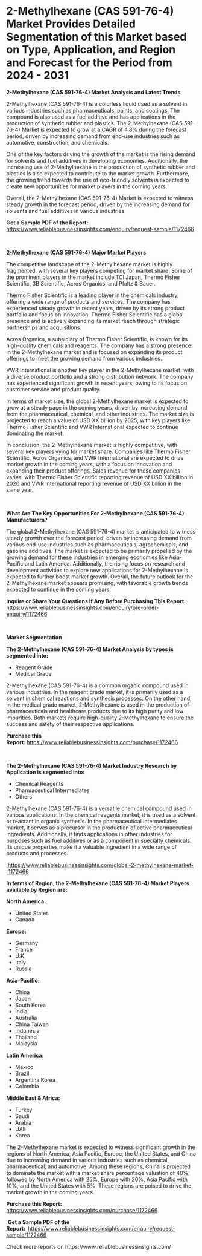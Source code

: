 <p><h1>2-Methylhexane (CAS 591-76-4) Market Provides Detailed Segmentation of this Market based on Type, Application, and Region and Forecast for the Period from 2024 - 2031</h1></p><p><strong>2-Methylhexane (CAS 591-76-4) Market Analysis and Latest Trends</strong></p>
<p><p>2-Methylhexane (CAS 591-76-4) is a colorless liquid used as a solvent in various industries such as pharmaceuticals, paints, and coatings. The compound is also used as a fuel additive and has applications in the production of synthetic rubber and plastics. The 2-Methylhexane (CAS 591-76-4) Market is expected to grow at a CAGR of 4.8% during the forecast period, driven by increasing demand from end-use industries such as automotive, construction, and chemicals.</p><p>One of the key factors driving the growth of the market is the rising demand for solvents and fuel additives in developing economies. Additionally, the increasing use of 2-Methylhexane in the production of synthetic rubber and plastics is also expected to contribute to the market growth. Furthermore, the growing trend towards the use of eco-friendly solvents is expected to create new opportunities for market players in the coming years.</p><p>Overall, the 2-Methylhexane (CAS 591-76-4) Market is expected to witness steady growth in the forecast period, driven by the increasing demand for solvents and fuel additives in various industries.</p></p>
<p><strong>Get a Sample PDF of the Report:&nbsp;</strong> <a href="https://www.reliablebusinessinsights.com/enquiry/request-sample/1172466">https://www.reliablebusinessinsights.com/enquiry/request-sample/1172466</a></p>
<p>&nbsp;</p>
<p><strong>2-Methylhexane (CAS 591-76-4) Major Market Players</strong></p>
<p><p>The competitive landscape of the 2-Methylhexane market is highly fragmented, with several key players competing for market share. Some of the prominent players in the market include TCI Japan, Thermo Fisher Scientific, 3B Scientific, Acros Organics, and Pfaltz & Bauer.</p><p>Thermo Fisher Scientific is a leading player in the chemicals industry, offering a wide range of products and services. The company has experienced steady growth in recent years, driven by its strong product portfolio and focus on innovation. Thermo Fisher Scientific has a global presence and is actively expanding its market reach through strategic partnerships and acquisitions.</p><p>Acros Organics, a subsidiary of Thermo Fisher Scientific, is known for its high-quality chemicals and reagents. The company has a strong presence in the 2-Methylhexane market and is focused on expanding its product offerings to meet the growing demand from various industries.</p><p>VWR International is another key player in the 2-Methylhexane market, with a diverse product portfolio and a strong distribution network. The company has experienced significant growth in recent years, owing to its focus on customer service and product quality.</p><p>In terms of market size, the global 2-Methylhexane market is expected to grow at a steady pace in the coming years, driven by increasing demand from the pharmaceutical, chemical, and other industries. The market size is projected to reach a value of USD XX billion by 2025, with key players like Thermo Fisher Scientific and VWR International expected to continue dominating the market.</p><p>In conclusion, the 2-Methylhexane market is highly competitive, with several key players vying for market share. Companies like Thermo Fisher Scientific, Acros Organics, and VWR International are expected to drive market growth in the coming years, with a focus on innovation and expanding their product offerings. Sales revenue for these companies varies, with Thermo Fisher Scientific reporting revenue of USD XX billion in 2020 and VWR International reporting revenue of USD XX billion in the same year.</p></p>
<p>&nbsp;</p>
<p><strong>What Are The Key Opportunities For 2-Methylhexane (CAS 591-76-4) Manufacturers?</strong></p>
<p><p>The global 2-Methylhexane (CAS 591-76-4) market is anticipated to witness steady growth over the forecast period, driven by increasing demand from various end-use industries such as pharmaceuticals, agrochemicals, and gasoline additives. The market is expected to be primarily propelled by the growing demand for these industries in emerging economies like Asia-Pacific and Latin America. Additionally, the rising focus on research and development activities to explore new applications for 2-Methylhexane is expected to further boost market growth. Overall, the future outlook for the 2-Methylhexane market appears promising, with favorable growth trends expected to continue in the coming years.</p></p>
<p><strong>Inquire or Share Your Questions If Any Before Purchasing This Report:</strong> <a href="https://www.reliablebusinessinsights.com/enquiry/pre-order-enquiry/1172466">https://www.reliablebusinessinsights.com/enquiry/pre-order-enquiry/1172466</a></p>
<p>&nbsp;</p>
<p><strong>Market Segmentation</strong></p>
<p><strong>The 2-Methylhexane (CAS 591-76-4) Market Analysis by types is segmented into:</strong></p>
<p><ul><li>Reagent Grade</li><li>Medical Grade</li></ul></p>
<p><p>2-Methylhexane (CAS 591-76-4) is a common organic compound used in various industries. In the reagent grade market, it is primarily used as a solvent in chemical reactions and synthesis processes. On the other hand, in the medical grade market, 2-Methylhexane is used in the production of pharmaceuticals and healthcare products due to its high purity and low impurities. Both markets require high-quality 2-Methylhexane to ensure the success and safety of their respective applications.</p></p>
<p><strong>Purchase this Report:&nbsp;</strong><a href="https://www.reliablebusinessinsights.com/purchase/1172466">https://www.reliablebusinessinsights.com/purchase/1172466</a></p>
<p>&nbsp;</p>
<p><strong>The 2-Methylhexane (CAS 591-76-4) Market Industry Research by Application is segmented into:</strong></p>
<p><ul><li>Chemical Reagents</li><li>Pharmaceutical Intermediates</li><li>Others</li></ul></p>
<p><p>2-Methylhexane (CAS 591-76-4) is a versatile chemical compound used in various applications. In the chemical reagents market, it is used as a solvent or reactant in organic synthesis. In the pharmaceutical intermediates market, it serves as a precursor in the production of active pharmaceutical ingredients. Additionally, it finds applications in other industries for purposes such as fuel additives or as a component in specialty chemicals. Its unique properties make it a valuable ingredient in a wide range of products and processes.</p></p>
<p><a href="https://www.reliablebusinessinsights.com/global-2-methylhexane-market-r1172466">&nbsp;https://www.reliablebusinessinsights.com/global-2-methylhexane-market-r1172466</a></p>
<p><strong>In terms of Region, the 2-Methylhexane (CAS 591-76-4) Market Players available by Region are:</strong></p>
<p>
    <p> <strong> North America: </strong>
        <ul>
            <li>United States</li>
            <li>Canada</li>
        </ul>
        </p> 
    <p> <strong> Europe: </strong>
        <ul>
            <li>Germany</li>
            <li>France</li>
            <li>U.K.</li>
            <li>Italy</li>
            <li>Russia</li>
        </ul>
        </p> 
    <p> <strong> Asia-Pacific: </strong>
        <ul>
            <li>China</li>
            <li>Japan</li>
            <li>South Korea</li>
            <li>India</li>
            <li>Australia</li>
            <li>China Taiwan</li>
            <li>Indonesia</li>
            <li>Thailand</li>
            <li>Malaysia</li>
        </ul>
        </p> 
    <p> <strong> Latin America: </strong>
        <ul>
            <li>Mexico</li>
            <li>Brazil</li>
            <li>Argentina Korea</li>
            <li>Colombia</li>
        </ul>
        </p> 
    <p> <strong> Middle East & Africa: </strong>
        <ul>
            <li>Turkey</li>
            <li>Saudi</li>
            <li>Arabia</li>
            <li>UAE</li>
            <li>Korea</li>
        </ul>
    </p>
    </p>
<p><p>The 2-Methylhexane market is expected to witness significant growth in the regions of North America, Asia Pacific, Europe, the United States, and China due to increasing demand in various industries such as chemical, pharmaceutical, and automotive. Among these regions, China is projected to dominate the market with a market share percentage valuation of 40%, followed by North America with 25%, Europe with 20%, Asia Pacific with 10%, and the United States with 5%. These regions are poised to drive the market growth in the coming years.</p></p>
<p><strong>Purchase this Report: </strong><a href="https://www.reliablebusinessinsights.com/purchase/1172466">https://www.reliablebusinessinsights.com/purchase/1172466</a></p>
<p>&nbsp;<strong>Get a Sample PDF of the Report:&nbsp;&nbsp;</strong><a href="https://www.reliablebusinessinsights.com/enquiry/request-sample/1172466">https://www.reliablebusinessinsights.com/enquiry/request-sample/1172466</a></p>
<p><strong></strong></p>
<p>Check more reports on https://www.reliablebusinessinsights.com/</p>